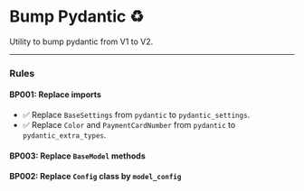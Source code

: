 # Bump Pydantic ♻️

<!-- [![PyPI - Version](https://img.shields.io/pypi/v/bump-pydantic.svg)](https://pypi.org/project/bump-pydantic)
[![PyPI - Python Version](https://img.shields.io/pypi/pyversions/bump-pydantic.svg)](https://pypi.org/project/bump-pydantic) -->

Utility to bump pydantic from V1 to V2.

-----

### Rules

#### BP001: Replace imports

- ✅ Replace `BaseSettings` from `pydantic` to `pydantic_settings`.
- ✅ Replace `Color` and `PaymentCardNumber` from `pydantic` to `pydantic_extra_types`.

#### BP003: Replace `BaseModel` methods

#### BP002: Replace `Config` class by `model_config`
